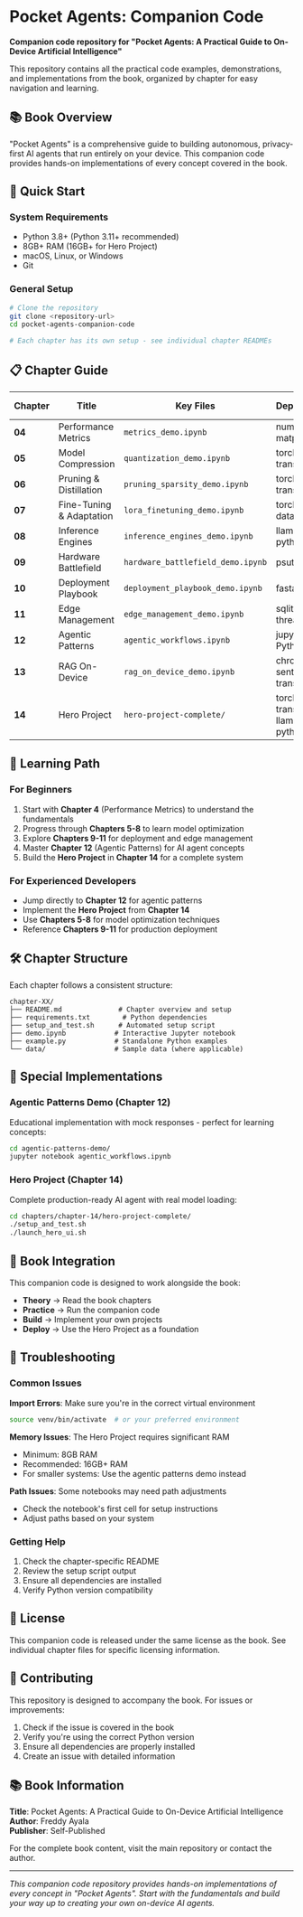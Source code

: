 # Pocket Agents: Companion Code

**Companion code repository for "Pocket Agents: A Practical Guide to On-Device Artificial Intelligence"**

This repository contains all the practical code examples, demonstrations, and implementations from the book, organized by chapter for easy navigation and learning.

## 📚 Book Overview

"Pocket Agents" is a comprehensive guide to building autonomous, privacy-first AI agents that run entirely on your device. This companion code provides hands-on implementations of every concept covered in the book.

## 🚀 Quick Start

### System Requirements
- Python 3.8+ (Python 3.11+ recommended)
- 8GB+ RAM (16GB+ for Hero Project)
- macOS, Linux, or Windows
- Git

### General Setup
```bash
# Clone the repository
git clone <repository-url>
cd pocket-agents-companion-code

# Each chapter has its own setup - see individual chapter READMEs
```

## 📋 Chapter Guide

| Chapter | Title | Key Files | Dependencies | Setup Time |
|---------|-------|-----------|--------------|------------|
| **04** | Performance Metrics | `metrics_demo.ipynb` | numpy, matplotlib | 5 min |
| **05** | Model Compression | `quantization_demo.ipynb` | torch, transformers | 10 min |
| **06** | Pruning & Distillation | `pruning_sparsity_demo.ipynb` | torch, transformers | 10 min |
| **07** | Fine-Tuning & Adaptation | `lora_finetuning_demo.ipynb` | torch, peft, datasets | 15 min |
| **08** | Inference Engines | `inference_engines_demo.ipynb` | llama-cpp-python, onnx | 10 min |
| **09** | Hardware Battlefield | `hardware_battlefield_demo.ipynb` | psutil, GPUtil | 5 min |
| **10** | Deployment Playbook | `deployment_playbook_demo.ipynb` | fastapi, gradio | 10 min |
| **11** | Edge Management | `edge_management_demo.ipynb` | sqlite3, threading | 5 min |
| **12** | Agentic Patterns | `agentic_workflows.ipynb` | jupyter, basic Python | 5 min |
| **13** | RAG On-Device | `rag_on_device_demo.ipynb` | chromadb, sentence-transformers | 15 min |
| **14** | Hero Project | `hero-project-complete/` | torch, transformers, llama-cpp-python | 30 min |

## 🎯 Learning Path

### For Beginners
1. Start with **Chapter 4** (Performance Metrics) to understand the fundamentals
2. Progress through **Chapters 5-8** to learn model optimization
3. Explore **Chapters 9-11** for deployment and edge management
4. Master **Chapter 12** (Agentic Patterns) for AI agent concepts
5. Build the **Hero Project** in **Chapter 14** for a complete system

### For Experienced Developers
- Jump directly to **Chapter 12** for agentic patterns
- Implement the **Hero Project** from **Chapter 14**
- Use **Chapters 5-8** for model optimization techniques
- Reference **Chapters 9-11** for production deployment

## 🛠️ Chapter Structure

Each chapter follows a consistent structure:

```
chapter-XX/
├── README.md              # Chapter overview and setup
├── requirements.txt        # Python dependencies
├── setup_and_test.sh      # Automated setup script
├── demo.ipynb            # Interactive Jupyter notebook
├── example.py            # Standalone Python examples
└── data/                 # Sample data (where applicable)
```

## 🚀 Special Implementations

### Agentic Patterns Demo (Chapter 12)
Educational implementation with mock responses - perfect for learning concepts:
```bash
cd agentic-patterns-demo/
jupyter notebook agentic_workflows.ipynb
```

### Hero Project (Chapter 14)
Complete production-ready AI agent with real model loading:
```bash
cd chapters/chapter-14/hero-project-complete/
./setup_and_test.sh
./launch_hero_ui.sh
```

## 📖 Book Integration

This companion code is designed to work alongside the book:

- **Theory** → Read the book chapters
- **Practice** → Run the companion code
- **Build** → Implement your own projects
- **Deploy** → Use the Hero Project as a foundation

## 🔧 Troubleshooting

### Common Issues

**Import Errors**: Make sure you're in the correct virtual environment
```bash
source venv/bin/activate  # or your preferred environment
```

**Memory Issues**: The Hero Project requires significant RAM
- Minimum: 8GB RAM
- Recommended: 16GB+ RAM
- For smaller systems: Use the agentic patterns demo instead

**Path Issues**: Some notebooks may need path adjustments
- Check the notebook's first cell for setup instructions
- Adjust paths based on your system

### Getting Help

1. Check the chapter-specific README
2. Review the setup script output
3. Ensure all dependencies are installed
4. Verify Python version compatibility

## 📄 License

This companion code is released under the same license as the book. See individual chapter files for specific licensing information.

## 🤝 Contributing

This repository is designed to accompany the book. For issues or improvements:

1. Check if the issue is covered in the book
2. Verify you're using the correct Python version
3. Ensure all dependencies are properly installed
4. Create an issue with detailed information

## 📚 Book Information

**Title**: Pocket Agents: A Practical Guide to On-Device Artificial Intelligence  
**Author**: Freddy Ayala  
**Publisher**: Self-Published  

For the complete book content, visit the main repository or contact the author.

---

*This companion code repository provides hands-on implementations of every concept in "Pocket Agents". Start with the fundamentals and build your way up to creating your own on-device AI agents.*